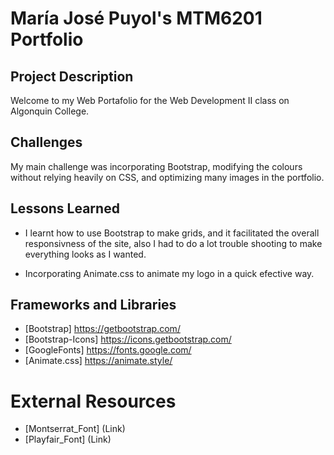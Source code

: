 # María José Puyol's MTM6201 Portfolio

## Project Description

Welcome to my Web Portafolio for the Web Development II class on Algonquin College.

## Challenges

My main challenge was incorporating Bootstrap, modifying the colours without relying heavily on CSS, and optimizing many images in the portfolio.

## Lessons Learned

- I learnt how to use Bootstrap to make grids, and it facilitated the overall responsivness of the site, also I had to do a lot trouble shooting to make everything looks as I wanted.

- Incorporating Animate.css to animate my logo in a quick efective way.

## Frameworks and Libraries

- [Bootstrap] https://getbootstrap.com/
- [Bootstrap-Icons] https://icons.getbootstrap.com/
- [GoogleFonts] https://fonts.google.com/
- [Animate.css] https://animate.style/

# External Resources

- [Montserrat_Font] (Link)
- [Playfair_Font] (Link)
